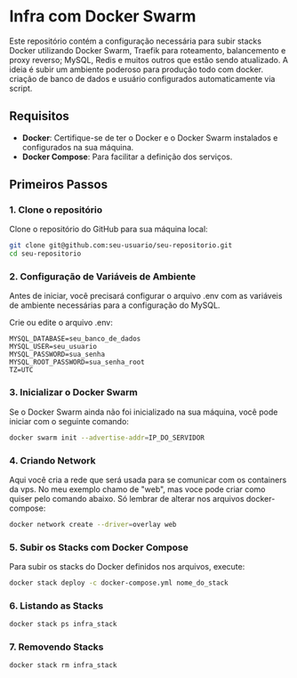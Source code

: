 # Infra com Docker Swarm

Este repositório contém a configuração necessária para subir stacks Docker utilizando Docker Swarm, Traefik para roteamento, balancemento e proxy reverso; MySQL, Redis e muitos outros que estão sendo atualizado. A ideia é subir um ambiente poderoso para produção todo com docker. criação de banco de dados e usuário configurados automaticamente via script.

## Requisitos

- **Docker**: Certifique-se de ter o Docker e o Docker Swarm instalados e configurados na sua máquina.
- **Docker Compose**: Para facilitar a definição dos serviços.

## Primeiros Passos

### 1. Clone o repositório

Clone o repositório do GitHub para sua máquina local:
```bash
git clone git@github.com:seu-usuario/seu-repositorio.git
cd seu-repositorio
```
### 2. Configuração de Variáveis de Ambiente
Antes de iniciar, você precisará configurar o arquivo .env com as variáveis de ambiente necessárias para a configuração do MySQL.

Crie ou edite o arquivo .env:

```
MYSQL_DATABASE=seu_banco_de_dados
MYSQL_USER=seu_usuario
MYSQL_PASSWORD=sua_senha
MYSQL_ROOT_PASSWORD=sua_senha_root
TZ=UTC
```

### 3. Inicializar o Docker Swarm
Se o Docker Swarm ainda não foi inicializado na sua máquina, você pode iniciar com o seguinte comando:

```bash
docker swarm init --advertise-addr=IP_DO_SERVIDOR
```

### 4. Criando Network
Aqui você cria a rede que será usada para se comunicar com os containers da vps. No meu exemplo chamo de "web", mas voce pode criar como quiser pelo comando abaixo. Só lembrar de alterar nos arquivos docker-compose:

```bash
docker network create --driver=overlay web
```

### 5. Subir os Stacks com Docker Compose
Para subir os stacks do Docker definidos nos arquivos, execute:

```bash
docker stack deploy -c docker-compose.yml nome_do_stack
```
### 6. Listando as Stacks
```bash
docker stack ps infra_stack
```
### 7. Removendo Stacks
```bash
docker stack rm infra_stack
```
